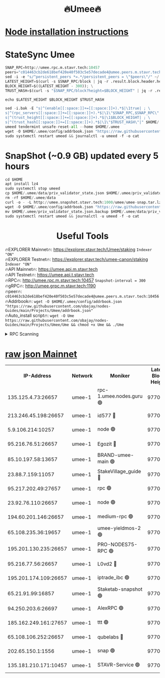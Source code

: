 <h1 align="center"> 🔥Umee🔥</h1>


[Node installation instructions](https://github.com/obajay/nodes-Guides/tree/main/Projects/Umee)
=
# StateSync Umee
```python
SNAP_RPC=http://umee.rpc.m.stavr.tech:10457
peers="c014463cb2de618bef420e40f503c5e57decade4@umee.peers.m.stavr.tech:10456"
sed -i -e "s/^persistent_peers *=.*/persistent_peers = \"$peers\"/" ~/.umee/config/config.toml
LATEST_HEIGHT=$(curl -s $SNAP_RPC/block | jq -r .result.block.header.height); \
BLOCK_HEIGHT=$((LATEST_HEIGHT - 300)); \
TRUST_HASH=$(curl -s "$SNAP_RPC/block?height=$BLOCK_HEIGHT" | jq -r .result.block_id.hash)

echo $LATEST_HEIGHT $BLOCK_HEIGHT $TRUST_HASH

sed -i.bak -E "s|^(enable[[:space:]]+=[[:space:]]+).*$|\1true| ; \
s|^(rpc_servers[[:space:]]+=[[:space:]]+).*$|\1\"$SNAP_RPC,$SNAP_RPC\"| ; \
s|^(trust_height[[:space:]]+=[[:space:]]+).*$|\1$BLOCK_HEIGHT| ; \
s|^(trust_hash[[:space:]]+=[[:space:]]+).*$|\1\"$TRUST_HASH\"|" $HOME/.umee/config/config.toml
umeed tendermint unsafe-reset-all --home $HOME/.umee
wget -O $HOME/.umee/config/addrbook.json "https://raw.githubusercontent.com/obajay/nodes-Guides/main/Projects/Umee/addrbook.json"
sudo systemctl restart umeed && journalctl -u umeed -f -o cat
```
# SnapShot (~0.9 GB) updated every 5 hours
```python
cd $HOME
apt install lz4
sudo systemctl stop umeed
cp $HOME/.umee/data/priv_validator_state.json $HOME/.umee/priv_validator_state.json.backup
rm -rf $HOME/.umee/data
curl -o - -L http://umee.snapshot.stavr.tech:1000/umee/umee-snap.tar.lz4 | lz4 -c -d - | tar -x -C $HOME/.umee --strip-components 2
wget -O $HOME/.umee/config/addrbook.json "https://raw.githubusercontent.com/obajay/nodes-Guides/main/Projects/Umee/addrbook.json"
mv $HOME/.umee/priv_validator_state.json.backup $HOME/.umee/data/priv_validator_state.json
sudo systemctl restart umeed && journalctl -u umeed -f -o cat
```
 <h1 align="center"> Useful Tools</h1>

🔥EXPLORER Mainnet🔥:      https://explorer.stavr.tech/Umee/staking             `Indexer "ON"` \
🔥EXPLORER Testnet🔥:        https://explorer.stavr.tech/umee-canon/staking      `Indexer "ON"` \
🔥API Mainnet🔥:                   https://umee.api.m.stavr.tech \
🔥API Testnet🔥:                     https://umee.api.t.stavr.tech \
🔥RPC🔥:                                   http://umee.rpc.m.stavr.tech:10457                     `Snapshot-interval = 300` \
🔥gRPC🔥:                              http://umee.grpc.m.stavr.tech:1190 \
🔥peer🔥:                     `c014463cb2de618bef420e40f503c5e57decade4@umee.peers.m.stavr.tech:10456` \
🔥Addrbook🔥:    ```wget -O $HOME/.umee/config/addrbook.json "https://raw.githubusercontent.com/obajay/nodes-Guides/main/Projects/Umee/addrbook.json"``` \
🔥Auto_install script🔥: ```wget -O Ume https://raw.githubusercontent.com/obajay/nodes-Guides/main/Projects/Umee/Ume && chmod +x Ume && ./Ume```

<details>
<summary>RPC Scanning</summary>

<h2 align="center"> We scan nodes in real time every 4 hours. And we provide the final result of RPC endpoints.
We cannot influence the operation of these nodes in any way. </h2>


```python
If Voting Power is higher than 0 --> then the Node is a validator of the network and may be subject to attack and be a potential threat to the chain.
```
```python
We marked such validators with a red symbol
```

</details>

[raw json Mainnet](https://rpc-check.umeem.stavr.tech/umeem/rpc-umeem-result.json)
=



<table><tr><th>IP-Address</th><th>Network</th><th>Moniker</th><th>Latest Block Height</th><th>Earliest Block Height</th><th>Catching Up</th><th>Tx Index</th><th>Voting Power</th><th>Scan Time</th></tr><tr><td>135.125.4.73:26657</td><td>umee-1</td><td>rpc-1.umee.nodes.guru 🟢</td><td>9770625</td><td>5167386</td><td>False</td><td>on</td><td>0</td><td>2023-12-20T22:33:54.819088170UTC</td></tr><tr><td>213.246.45.198:26657</td><td>umee-1</td><td>id577 🔴</td><td>9770610</td><td>7100001</td><td>False</td><td>on</td><td>35117559</td><td>2023-12-20T22:32:25.263248885UTC</td></tr><tr><td>5.9.106.214:10257</td><td>umee-1</td><td>node 🟢</td><td>9770620</td><td>7942001</td><td>False</td><td>on</td><td>0</td><td>2023-12-20T22:33:25.358538393UTC</td></tr><tr><td>95.216.76.51:26657</td><td>umee-1</td><td>Egozit 🔴</td><td>9770625</td><td>8262001</td><td>False</td><td>off</td><td>38006507</td><td>2023-12-20T22:33:54.506657056UTC</td></tr><tr><td>85.10.197.58:13657</td><td>umee-1</td><td>BRAND-umee-main 🟢</td><td>9770613</td><td>8427832</td><td>False</td><td>on</td><td>0</td><td>2023-12-20T22:32:42.819602340UTC</td></tr><tr><td>23.88.7.159:11057</td><td>umee-1</td><td>StakeVillage_guide 🔴</td><td>9770619</td><td>9137726</td><td>False</td><td>on</td><td>1405205</td><td>2023-12-20T22:33:17.599452146UTC</td></tr><tr><td>95.217.202.49:27657</td><td>umee-1</td><td>rpc 🟢</td><td>9770618</td><td>9440090</td><td>False</td><td>on</td><td>0</td><td>2023-12-20T22:33:12.933792164UTC</td></tr><tr><td>23.92.76.110:26657</td><td>umee-1</td><td>node 🟢</td><td>9770633</td><td>9468001</td><td>False</td><td>on</td><td>0</td><td>2023-12-20T22:34:37.688113815UTC</td></tr><tr><td>194.60.201.146:26657</td><td>umee-1</td><td>medium-rpc 🟢</td><td>9770611</td><td>9484365</td><td>False</td><td>on</td><td>0</td><td>2023-12-20T22:32:31.765832906UTC</td></tr><tr><td>65.108.235.36:19657</td><td>umee-1</td><td>umee-yieldmos-2 🟢</td><td>9770603</td><td>9575548</td><td>False</td><td>on</td><td>0</td><td>2023-12-20T22:31:41.858123433UTC</td></tr><tr><td>195.201.130.235:26657</td><td>umee-1</td><td>PRO-NODES75-RPC 🟢</td><td>9770619</td><td>9670619</td><td>False</td><td>on</td><td>0</td><td>2023-12-20T22:33:22.126614501UTC</td></tr><tr><td>95.216.77.56:26657</td><td>umee-1</td><td>L0vd2 🔴</td><td>9770628</td><td>9670628</td><td>False</td><td>off</td><td>37145057</td><td>2023-12-20T22:34:12.123393372UTC</td></tr><tr><td>195.201.174.109:26657</td><td>umee-1</td><td>iptrade_ibc 🟢</td><td>9770615</td><td>9686001</td><td>False</td><td>on</td><td>0</td><td>2023-12-20T22:32:51.663933512UTC</td></tr><tr><td>65.21.91.99:16857</td><td>umee-1</td><td>Staketab-snapshot 🟢</td><td>9770615</td><td>9721001</td><td>False</td><td>off</td><td>0</td><td>2023-12-20T22:32:54.083345628UTC</td></tr><tr><td>94.250.203.6:26697</td><td>umee-1</td><td>AlexRPC 🟢</td><td>9770611</td><td>9722001</td><td>False</td><td>on</td><td>0</td><td>2023-12-20T22:32:36.303665700UTC</td></tr><tr><td>185.162.249.161:27657</td><td>umee-1</td><td>ttt 🟢</td><td>9770618</td><td>9733423</td><td>False</td><td>on</td><td>0</td><td>2023-12-20T22:33:13.240816682UTC</td></tr><tr><td>65.108.106.252:26657</td><td>umee-1</td><td>qubelabs 🔴</td><td>9770613</td><td>9761001</td><td>False</td><td>on</td><td>36487666</td><td>2023-12-20T22:32:43.182258593UTC</td></tr><tr><td>202.65.150.1:1556</td><td>umee-1</td><td>snap 🟢</td><td>9770620</td><td>9764121</td><td>False</td><td>on</td><td>0</td><td>2023-12-20T22:33:22.995249202UTC</td></tr><tr><td>135.181.210.171:10457</td><td>umee-1</td><td>STAVR-Service 🟢</td><td>9770627</td><td>9767001</td><td>False</td><td>on</td><td>0</td><td>2023-12-20T22:34:01.470589772UTC</td></tr></table>